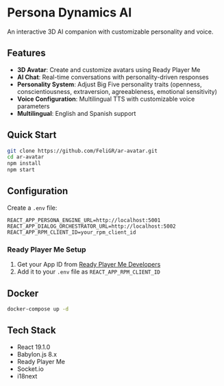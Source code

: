 # Persona Dynamics AI

An interactive 3D AI companion with customizable personality and voice.

## Features

- **3D Avatar**: Create and customize avatars using Ready Player Me
- **AI Chat**: Real-time conversations with personality-driven responses  
- **Personality System**: Adjust Big Five personality traits (openness, conscientiousness, extraversion, agreeableness, emotional sensitivity)
- **Voice Configuration**: Multilingual TTS with customizable voice parameters
- **Multilingual**: English and Spanish support

## Quick Start

```bash
git clone https://github.com/FeliGR/ar-avatar.git
cd ar-avatar
npm install
npm start
```

## Configuration

Create a `.env` file:

```env
REACT_APP_PERSONA_ENGINE_URL=http://localhost:5001
REACT_APP_DIALOG_ORCHESTRATOR_URL=http://localhost:5002
REACT_APP_RPM_CLIENT_ID=your_rpm_client_id
```

### Ready Player Me Setup

1. Get your App ID from [Ready Player Me Developers](https://readyplayer.me/developers)
2. Add it to your `.env` file as `REACT_APP_RPM_CLIENT_ID`

## Docker

```bash
docker-compose up -d
```

## Tech Stack

- React 19.1.0
- Babylon.js 8.x
- Ready Player Me
- Socket.io
- i18next
